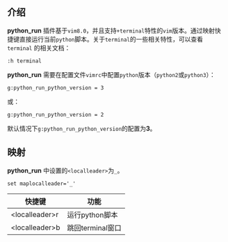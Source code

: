 ## 介绍

**python_run** 插件基于`vim8.0`，并且支持`+terminal`特性的`vim`版本。通过映射快
捷键直接运行当前`python`脚本。关于`terminal`的一些相关特性，可以查看`terminal`
的相关文档：
``` vim
:h terminal
```

**python_run** 需要在配置文件`vimrc`中配置`python`版本（`python2`或`python3`）：
``` vim
g:python_run_python_version = 3
```
或：
``` vim
g:python_run_python_version = 2
```
默认情况下`g:python_run_python_version`的配置为**3**。

## 映射

**python_run** 中设置的`<localleader>`为`_`。
``` vim
set maplocalleader='_'
```

快捷键 | 功能
---- | ---
\<localleader\>r | 运行python脚本
\<localleader\>b |  跳回terminal窗口
